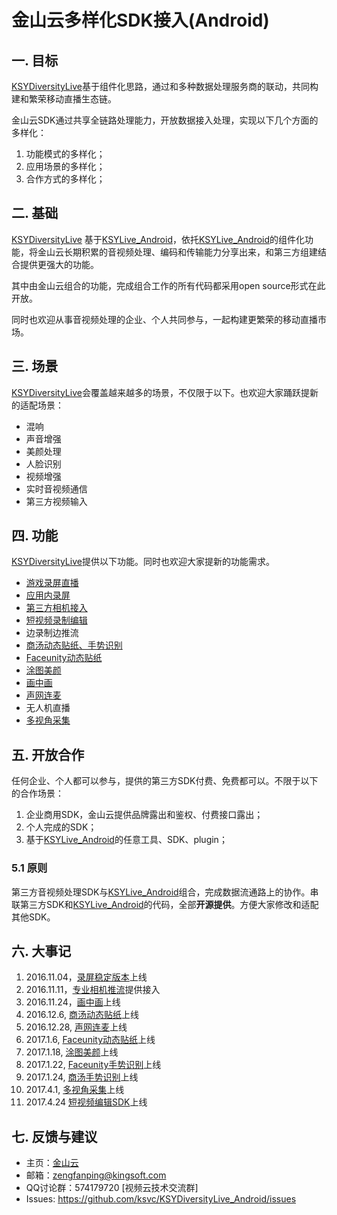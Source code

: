 # 金山云多样化SDK接入(Android)
## 一. 目标
[KSYDiversityLive](https://github.com/ksvc/KSYDiversityLive_Android)基于组件化思路，通过和多种数据处理服务商的联动，共同构建和繁荣移动直播生态链。

金山云SDK通过共享全链路处理能力，开放数据接入处理，实现以下几个方面的多样化：  

1. 功能模式的多样化；
1. 应用场景的多样化；
1. 合作方式的多样化；

## 二. 基础
[KSYDiversityLive](https://github.com/ksvc/KSYDiversityLive_Android) 基于[KSYLive_Android][KSYLive_Android]，依托[KSYLive_Android][KSYLive_Android]的组件化功能，将金山云长期积累的音视频处理、编码和传输能力分享出来，和第三方组建结合提供更强大的功能。

其中由金山云组合的功能，完成组合工作的所有代码都采用open source形式在此开放。

同时也欢迎从事音视频处理的企业、个人共同参与，一起构建更繁荣的移动直播市场。

## 三. 场景
[KSYDiversityLive](https://github.com/ksvc/KSYDiversityLive_Android)会覆盖越来越多的场景，不仅限于以下。也欢迎大家踊跃提新的适配场景：
* 混响
* 声音增强
* 美颜处理
* 人脸识别
* 视频增强
* 实时音视频通信
* 第三方视频输入

## 四. 功能
[KSYDiversityLive](https://github.com/ksvc/KSYDiversityLive_Android)提供以下功能。同时也欢迎大家提新的功能需求。
* [游戏录屏直播](KSYScreenStreamer)
* [应用内录屏](KSYScreenStreamer)
* [第三方相机接入](https://github.com/ksvc/KSYDiversityLive_Android/tree/master/eyemore)
* [短视频录制编辑](https://github.com/ksvc/KSYMediaEditorKit_Android)
* 边录制边推流
* [商汤动态贴纸、手势识别](https://github.com/ksvc/KSYDiversityLive_Android/tree/master/KSYStickerAndroid)
* [Faceunity动态贴纸](KSYFaceunityAndroid)
* [涂图美颜](TuSDK)  
* [画中画](KSYPipStreamerAndroid)
* [声网连麦](Agora)
* 无人机直播
* [多视角采集](MultiPerspective)

## 五. 开放合作
任何企业、个人都可以参与，提供的第三方SDK付费、免费都可以。不限于以下的合作场景：

1. 企业商用SDK，金山云提供品牌露出和鉴权、付费接口露出；  
1. 个人完成的SDK；  
1. 基于[KSYLive_Android][KSYLive_Android]的任意工具、SDK、plugin；  

### 5.1 原则
第三方音视频处理SDK与[KSYLive_Android][KSYLive_Android]组合，完成数据流通路上的协作。串联第三方SDK和[KSYLive_Android][KSYLive_Android]的代码，全部**开源提供**。方便大家修改和适配其他SDK。

## 六. 大事记

1. 2016.11.04，[录屏稳定版本](KSYScreenStreamer)上线
1. 2016.11.11，[专业相机推流](eyemore)提供接入
1. 2016.11.24，[画中画](KSYPipStreamerAndroid)上线
1. 2016.12.6, [商汤动态贴纸](KSYStickerAndroid)上线  
1. 2016.12.28, [声网连麦](Agora)上线  
1. 2017.1.6, [Faceunity动态贴纸](KSYFaceunityAndroid)上线  
1. 2017.1.18, [涂图美颜](TuSDK)上线   
1. 2017.1.22, [Faceunity手势识别](KSYFaceunityAndroid)上线   
1. 2017.1.24, [商汤手势识别](KSYStickerAndroid)上线
1. 2017.4.1, [多视角采集](MultiPerspective)上线
1. 2017.4.24 [短视频编辑SDK](https://github.com/ksvc/KSYMediaEditorKit_Android)上线

## 七. 反馈与建议
- 主页：[金山云](http://v.ksyun.com)
- 邮箱：<zengfanping@kingsoft.com>
- QQ讨论群：574179720 [视频云技术交流群] 
- Issues: <https://github.com/ksvc/KSYDiversityLive_Android/issues>

[KSYLive_Android]:https://github.com/ksvc/KSYLive_Android
